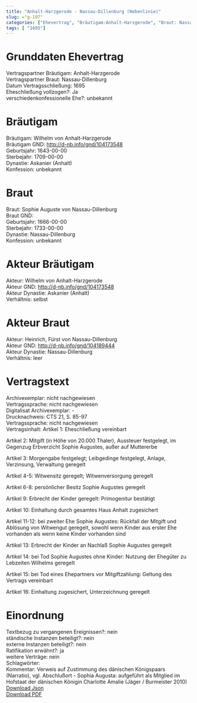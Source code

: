 ```yaml
---
title: "Anhalt-Harzgerode - Nassau-Dillenburg (Nebenlinie)"
slug: ="g-197"
categories: ["Ehevertrag", "Bräutigam:Anhalt-Harzgerode", "Braut: Nassau-Dillenburg", "Eheschließung vollzogen?:Ja", "verschiedenkonfessionelle Ehe?:unbekannt", "Dynastie Bräutigam:Askanier (Anhalt)", "Akteur Bräutigam:Wilhelm von Anhalt-Harzgerode", "Akteur Braut:Heinrich, Fürst von Nassau-Dillenburg", "Textbezug?:nein", "Ständisch?:nein", "Ratifikation?:ja", "Sonstiges?:nein", "Bräutigam:Anhalt-Harzgerode", "Braut: Nassau-Dillenburg"]
tags: [ "1695"]
---
```

<!--more-->

# Grunddaten Ehevertrag

Vertragspartner Bräutigam: Anhalt-Harzgerode<br>
Vertragspartner Braut: Nassau-Dillenburg<br>
Datum Vertragsschließung: 1695<br>
Eheschließung vollzogen?: Ja<br>
verschiedenkonfessionelle Ehe?: unbekannt<br>
# Bräutigam

Bräutigam: Wilhelm von Anhalt-Harzgerode<br>
Bräutigam GND: http://d-nb.info/gnd/104173548<br>
Geburtsjahr: 1643-00-00<br>
Sterbejahr: 1709-00-00<br>
Dynastie: Askanier (Anhalt)<br>
Konfession: unbekannt<br>
# Braut

Braut: Sophie Auguste von Nassau-Dillenburg<br>
Braut GND: <br>
Geburtsjahr: 1666-00-00<br>
Sterbejahr: 1733-00-00<br>
Dynastie: Nassau-Dillenburg<br>
Konfession: unbekannt<br>
# Akteur Bräutigam

Akteur: Wilhelm von Anhalt-Harzgerode<br>
Akteur GND: http://d-nb.info/gnd/104173548<br>
Akteur Dynastie: Askanier (Anhalt)<br>
Verhältnis: selbst<br>
# Akteur Braut

Akteur: Heinrich, Fürst von Nassau-Dillenburg<br>
Akteur GND: http://d-nb.info/gnd/104189444<br>
Akteur Dynastie: Nassau-Dillenburg<br>
Verhältnis: leer<br>
# Vertragstext

Archivexemplar: nicht nachgewiesen<br>
Vertragssprache: nicht nachgewiesen<br>
Digitalisat Archivexemplar: -<br>
Drucknachweis: CTS 21, S. 85-97<br>
Vertragssprache: nicht nachgewiesen<br>
Vertragsinhalt: Artikel 1: Eheschließung vereinbart

Artikel 2: Mitgift (in Höhe von 20.000 Thaler), Aussteuer festgelegt, im Gegenzug Erbverzicht Sophie Augustes, außer auf Muttererbe

Artikel 3: Morgengabe festgelegt; Leibgedinge festgelegt, Anlage, Verzinsung, Verwaltung geregelt

Artikel 4-5: Witwensitz geregelt; Witwenversorgung geregelt

Artikel 6-8: persönlicher Besitz Sophie Augustes geregelt

Artikel 9: Erbrecht der Kinder geregelt: Primogenitur bestätigt

Artikel 10: Einhaltung durch gesamtes Haus Anhalt zugesichert

Artikel 11-12: bei zweiter Ehe Sophie Augustes: Rückfall der Mitgift und Ablösung von Witwengut geregelt, sowohl wenn Kinder aus erster Ehe vorhanden als wenn keine Kinder vorhanden sind

Artikel 13: Erbrecht der Kinder an Nachlaß Sophie Augustes geregelt

Artikel 14: bei Tod Sophie Augustes ohne Kinder: Nutzung der Ehegüter zu Lebzeiten Wilhelms geregelt

Artikel 15: bei Tod eines Ehepartners vor Mitgiftzahlung: Geltung des Vertrags vereinbart

Artikel 16: Einhaltung zugesichert, Unterzeichnung geregelt
<br>
# Einordnung

Textbezug zu vergangenen Ereignissen?: nein<br>
ständische Instanzen beteiligt?: nein<br>
externe Instanzen beteiligt?: nein<br>
Ratifikation erwähnt?: ja<br>
weitere Verträge: nein<br>
Schlagwörter: <br>
Kommentar: Verweis auf Zustimmung des dänischen Königspaars (Narratio), vgl. Abschlußort - Sophia Augusta: aufgeführt als Mitglied im Hofstaat der dänischen Königin Charlotte Amalie (Jäger / Burmeister 2010)
<br>
[Download Json](/vertraege/vertrag-197.json)<br>
[Download PDF](/vertraege/v169.pdf)